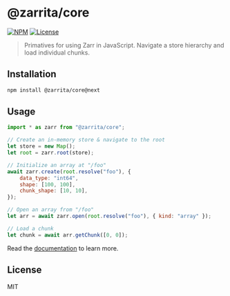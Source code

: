 # @zarrita/core

[![NPM](https://img.shields.io/npm/v/@zarrita/core/next.svg?color=black)](https://www.npmjs.com/package/zarrita)
[![License](https://img.shields.io/npm/l/zarrita.svg?color=black)](https://github.com/manzt/zarrita.js/raw/main/LICENSE)

> Primatives for using Zarr in JavaScript. Navigate a store hierarchy and load
> individual chunks.

## Installation

```sh
npm install @zarrita/core@next
```

## Usage

```javascript
import * as zarr from "@zarrita/core";

// Create an in-memory store & navigate to the root
let store = new Map();
let root = zarr.root(store);

// Initialize an array at "/foo"
await zarr.create(root.resolve("foo"), {
	data_type: "int64",
	shape: [100, 100],
	chunk_shape: [10, 10],
});

// Open an array from "/foo"
let arr = await zarr.open(root.resolve("foo"), { kind: "array" });

// Load a chunk
let chunk = await arr.getChunk([0, 0]);
```

Read the [documentation](https://manzt.github.io/zarrita.js/) to learn more.

## License

MIT
